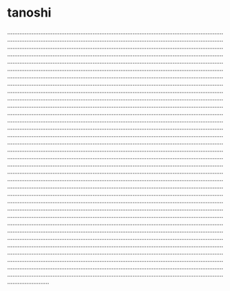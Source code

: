 # tanoshi

................................................................................................................................................................................................................................................................................................................................................................................................................................................................................................................................................................................................................................................................................................................................................................................................................................................................................................................................................................................................................................................................................................................................................................................................................................................................................................................................................................................................................................................................................................................................................................................................................................................................................................................................................................................................................................................................................................................................................................................................................................................................................................................................................................................................................................................................................................................................................................................................................................................................................................................................................................................................................................................................................................................................................................................................................................................................................................................................................................................................................................................................................................................................................................................................................................................................................................................................................................................................................................................................................................................................................................................................................................................................................................................................................................................................................................................................................................................................................................................................................................................................................................................................................................................................................................................................................................................................................................................................................